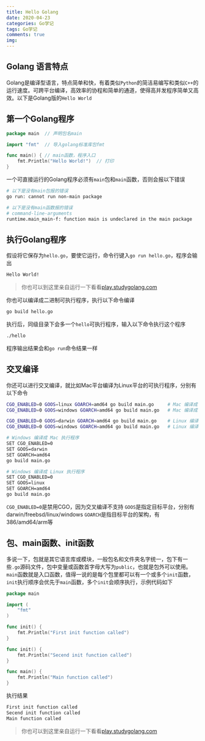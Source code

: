```yaml
---
title: Hello Golang
date: 2020-04-23
categories: Go学记
tags: Go学记
comments: true
img:
---
```


## Golang 语言特点

Golang是编译型语言，特点简单和快，有着类似`Python`的简洁易编写和类似`C++`的运行速度。可跨平台编译，高效率的协程和简单的通道，使得高并发程序简单又高效。以下是Golang版的`Hello World`


## 第一个Golang程序

``` GO
package main  // 声明包名main

import "fmt"  // 导入golang标准库包fmt

func main() { // main函数，程序入口
    fmt.Println("Hello World!")  // 打印
}
```

一个可直接运行的Golang程序必须有`main`包和`main`函数，否则会报以下错误

``` BASH
# 以下是没有main包报的错误
go run: cannot run non-main package

# 以下是没有main函数报的错误
# command-line-arguments
runtime.main_main·f: function main is undeclared in the main package
```

## 执行Golang程序

假设将它保存为`hello.go`，要使它运行，命令行键入`go run hello.go`，程序会输出

``` BASH
Hello World!
```

> 你也可以到这里亲自运行一下看看[play.studygolang.com](https://play.studygolang.com/p/4em_C0unFEW)

你也可以编译成二进制可执行程序，执行以下命令编译

``` BASH
go build hello.go
```

执行后，同级目录下会多一个`hello`可执行程序，输入以下命令执行这个程序

``` BASH
./hello
```

程序输出结果会和`go run`命令结果一样

## 交叉编译

你还可以进行交叉编译，就比如Mac平台编译为Linux平台的可执行程序，分别有以下命令

``` BASH
CGO_ENABLED=0 GOOS=linux GOARCH=amd64 go build main.go     # Mac 编译成 Linux 执行程序
CGO_ENABLED=0 GOOS=windows GOARCH=amd64 go build main.go   # Mac 编译成 Windows 执行程序

CGO_ENABLED=0 GOOS=darwin GOARCH=amd64 go build main.go    # Linux 编译成 Mac 执行程序
CGO_ENABLED=0 GOOS=windows GOARCH=amd64 go build main.go   # Linux 编译成 Windows 执行程序

# Windows 编译成 Mac 执行程序
SET CGO_ENABLED=0
SET GOOS=darwin
SET GOARCH=amd64
go build main.go

# Windows 编译成 Linux 执行程序
SET CGO_ENABLED=0
SET GOOS=linux
SET GOARCH=amd64
go build main.go
```

`CGO_ENABLED=0`是禁用CGO，因为交叉编译不支持
`GOOS`是指定目标平台，分别有darwin/freebsd/linux/windows
`GOARCH`是指目标平台的架构，有386/amd64/arm等

## 包、main函数、init函数

多说一下，包就是其它语言库或模块，一般包名和文件夹名字统一，包下有一些`.go`源码文件，包中变量或函数首字母大写为`public`，也就是包外可以使用。`main`函数就是入口函数，值得一说的是每个包里都可以有一个或多个`init`函数，`init`执行顺序会优先于`main`函数，多个`init`会顺序执行，示例代码如下

``` GO
package main

import (
	"fmt"
)

func init() {
	fmt.Println("First init function called")
}

func init() {
	fmt.Println("Secend init function called")
}

func main() {
	fmt.Println("Main function called")
}
```

执行结果

``` BASH
First init function called
Secend init function called
Main function called
```

> 你也可以到这里亲自运行一下看看[play.studygolang.com](https://play.studygolang.com/p/1v2U-azVuVp)

